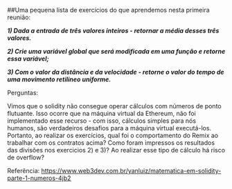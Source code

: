 ##Uma pequena lista de exercícios do que aprendemos nesta primeira reunião:

***1) Dada a entrada de três valores inteiros - retornar a média desses três valores.***

***2) Crie uma variável global que será modificada em uma função e retorne essa variável;***

***3) Com o valor da distância e da velocidade - retorne o valor do tempo de uma movimento retilineo uniforme.***

Perguntas:

Vimos que o solidity não consegue operar cálculos com números de ponto flutuante. Isso ocorre que na máquina virtual da Ethereum, não foi implementado esse recurso - com isso, cálculos simples para nós humanos, são verdadeiros desafios para a máquina virtual executá-los.
Portanto, ao realizar os exercícios, qual foi o comportamento do Remix ao trabalhar com os contratos acima?
Como foram impressos os resultados das divisões nos exercicios 2) e 3)? Ao realizar esse tipo de cálculo há risco de overflow? 

Referência:
https://www.web3dev.com.br/yanluiz/matematica-em-solidity-parte-1-numeros-4jb2

